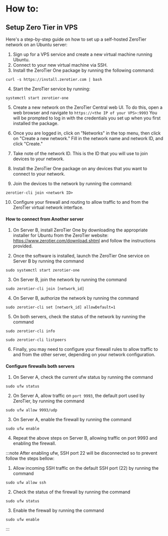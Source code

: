 # How to:

## Setup Zero Tier in VPS


Here's a step-by-step guide on how to set up a self-hosted ZeroTier network on an Ubuntu 
server:
1. Sign up for a VPS service and create a new virtual machine running Ubuntu.
2. Connect to your new virtual machine via SSH.
3. Install the ZeroTier One package by running the following command:

```shell
curl -s https://install.zerotier.com | bash
```
4. Start the ZeroTier service by running:
```shell
systemctl start zerotier-one
```
5. Create a new network on the ZeroTier Central web UI. To do this, open a web browser and navigate to  ```https://<the IP of your VPS>:9993``` You will be prompted to log in with the credentials you set up when you first installed the package.

6. Once you are logged in, click on "Networks" in the top menu, then click on "Create a new network." Fill in the network name and network ID, and click "Create."

7. Take note of the network ID. This is the ID that you will use to join devices to your network.

8. Install the ZeroTier One package on any devices that you want to connect to your network.

9. Join the devices to the network by running the command:
```shell
zerotier-cli join <network ID>
```
10. Configure your firewall and routing to allow traffic to and from the ZeroTier virtual network interface.

#### How to connect from Another server
1. On Server B, install ZeroTier One by downloading the appropriate installer for Ubuntu from the ZeroTier website: https://www.zerotier.com/download.shtml and follow the instructions provided.

2. Once the software is installed, launch the ZeroTier One service on Server B by running the command
```shell
sudo systemctl start zerotier-one
```
3. On Server B, join the network by running the command
```shell
sudo zerotier-cli join [network_id]
```
4. On Server B, authorize the network by running the command
```shell
sudo zerotier-cli set [network_id] allowDefault=1
```
5. On both servers, check the status of the network by running the command
```shell
sudo zerotier-cli info
```
```shell
sudo zerotier-cli listpeers
```
6. Finally, you may need to configure your firewall rules to allow traffic to and from the other server, depending on your network configuration.

#### Configure firewalls both servers
1. On Server A, check the current ufw status by running the command
```shell
sudo ufw status
```
2. On Server A, allow traffic on `port 9993`, the default port used by ZeroTier, by running the command
```shell
sudo ufw allow 9993/udp
```
3. On Server A, enable the firewall by running the command
```shell
sudo ufw enable
```
4. Repeat the above steps on Server B, allowing traffic on port 9993 and enabling the firewall.

:::note
After enabling ufw, SSH port 22 will be disconnected so to prevent follow the steps bellow:
1. Allow incoming SSH traffic on the default SSH port (22) by running the command
```shell
sudo ufw allow ssh
```
2. Check the status of the firewall by running the command
```shell
sudo ufw status 
```
3. Enable the firewall by running the command
```shell
sudo ufw enable
```
:::